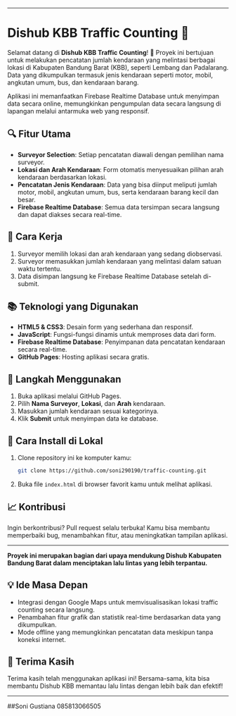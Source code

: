 
---

# Dishub KBB Traffic Counting 🚦

Selamat datang di **Dishub KBB Traffic Counting**! 🎉 Proyek ini bertujuan untuk melakukan pencatatan jumlah kendaraan yang melintasi berbagai lokasi di Kabupaten Bandung Barat (KBB), seperti Lembang dan Padalarang. Data yang dikumpulkan termasuk jenis kendaraan seperti motor, mobil, angkutan umum, bus, dan kendaraan barang.

Aplikasi ini memanfaatkan Firebase Realtime Database untuk menyimpan data secara online, memungkinkan pengumpulan data secara langsung di lapangan melalui antarmuka web yang responsif.

## 🔍 Fitur Utama
- **Surveyor Selection**: Setiap pencatatan diawali dengan pemilihan nama surveyor.
- **Lokasi dan Arah Kendaraan**: Form otomatis menyesuaikan pilihan arah kendaraan berdasarkan lokasi.
- **Pencatatan Jenis Kendaraan**: Data yang bisa diinput meliputi jumlah motor, mobil, angkutan umum, bus, serta kendaraan barang kecil dan besar.
- **Firebase Realtime Database**: Semua data tersimpan secara langsung dan dapat diakses secara real-time.

## 🚀 Cara Kerja
1. Surveyor memilih lokasi dan arah kendaraan yang sedang diobservasi.
2. Surveyor memasukkan jumlah kendaraan yang melintasi dalam satuan waktu tertentu.
3. Data disimpan langsung ke Firebase Realtime Database setelah di-submit.

## 📚 Teknologi yang Digunakan
- **HTML5 & CSS3**: Desain form yang sederhana dan responsif.
- **JavaScript**: Fungsi-fungsi dinamis untuk memproses data dari form.
- **Firebase Realtime Database**: Penyimpanan data pencatatan kendaraan secara real-time.
- **GitHub Pages**: Hosting aplikasi secara gratis.

## 📄 Langkah Menggunakan
1. Buka aplikasi melalui GitHub Pages.
2. Pilih **Nama Surveyor**, **Lokasi**, dan **Arah** kendaraan.
3. Masukkan jumlah kendaraan sesuai kategorinya.
4. Klik **Submit** untuk menyimpan data ke database.

## 🔧 Cara Install di Lokal
1. Clone repository ini ke komputer kamu:
   ```bash
   git clone https://github.com/soni290190/traffic-counting.git
   ```
2. Buka file `index.html` di browser favorit kamu untuk melihat aplikasi.

## 📈 Kontribusi
Ingin berkontribusi? Pull request selalu terbuka! Kamu bisa membantu memperbaiki bug, menambahkan fitur, atau meningkatkan tampilan aplikasi.

---

**Proyek ini merupakan bagian dari upaya mendukung Dishub Kabupaten Bandung Barat dalam menciptakan lalu lintas yang lebih terpantau.**

## 💡 Ide Masa Depan
- Integrasi dengan Google Maps untuk memvisualisasikan lokasi traffic counting secara langsung.
- Penambahan fitur grafik dan statistik real-time berdasarkan data yang dikumpulkan.
- Mode offline yang memungkinkan pencatatan data meskipun tanpa koneksi internet.

## 🎉 Terima Kasih
Terima kasih telah menggunakan aplikasi ini! Bersama-sama, kita bisa membantu Dishub KBB memantau lalu lintas dengan lebih baik dan efektif!

---
##Soni Gustiana 085813066505

